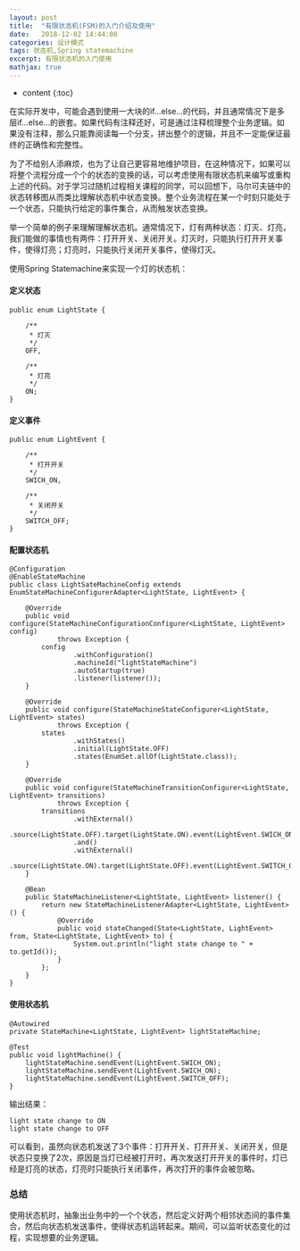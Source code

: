 ```yaml
---
layout: post
title:  "有限状态机(FSM)的入门介绍及使用"
date:   2018-12-02 14:44:00
categories: 设计模式
tags: 状态机,Spring statemachine
excerpt: 有限状态机的入门使用
mathjax: true
---
```


* content
{:toc}

在实际开发中，可能会遇到使用一大块的if...else...的代码，并且通常情况下是多层if...else...的嵌套。如果代码有注释还好，可是通过注释梳理整个业务逻辑。如果没有注释，那么只能靠阅读每一个分支，拼出整个的逻辑，并且不一定能保证最终的正确性和完整性。

为了不给别人添麻烦，也为了让自己更容易地维护项目，在这种情况下，如果可以将整个流程分成一个个的状态的变换的话，可以考虑使用有限状态机来编写或重构上述的代码。对于学习过随机过程相关课程的同学，可以回想下，马尔可夫链中的状态转移图从而类比理解状态机中状态变换。整个业务流程在某一个时刻只能处于一个状态，只能执行给定的事件集合，从而触发状态变换。

举一个简单的例子来理解理解状态机。通常情况下，灯有两种状态：灯灭、灯亮，我们能做的事情也有两件：打开开关、关闭开关。灯灭时，只能执行打开开关事件，使得灯亮；灯亮时，只能执行关闭开关事件，使得灯灭。

使用Spring Statemachine来实现一个灯的状态机：

#### 定义状态

```
public enum LightState {

    /**
     * 灯灭
     */
    OFF,

    /**
     * 灯亮
     */
    ON;
}
```

#### 定义事件

```
public enum LightEvent {

    /**
     * 打开开关
     */
    SWICH_ON,

    /**
     * 关闭开关
     */
    SWITCH_OFF;
}
```

#### 配置状态机

```
@Configuration
@EnableStateMachine
public class LightSateMachineConfig extends EnumStateMachineConfigurerAdapter<LightState, LightEvent> {

    @Override
    public void configure(StateMachineConfigurationConfigurer<LightState, LightEvent> config)
            throws Exception {
        config
                .withConfiguration()
                .machineId("lightStateMachine")
                .autoStartup(true)
                .listener(listener());
    }

    @Override
    public void configure(StateMachineStateConfigurer<LightState, LightEvent> states)
            throws Exception {
        states
                .withStates()
                .initial(LightState.OFF)
                .states(EnumSet.allOf(LightState.class));
    }

    @Override
    public void configure(StateMachineTransitionConfigurer<LightState, LightEvent> transitions)
            throws Exception {
        transitions
                .withExternal()
                .source(LightState.OFF).target(LightState.ON).event(LightEvent.SWICH_ON)
                .and()
                .withExternal()
                .source(LightState.ON).target(LightState.OFF).event(LightEvent.SWITCH_OFF);
    }

    @Bean
    public StateMachineListener<LightState, LightEvent> listener() {
        return new StateMachineListenerAdapter<LightState, LightEvent>() {
            @Override
            public void stateChanged(State<LightState, LightEvent> from, State<LightState, LightEvent> to) {
                System.out.println("light state change to " + to.getId());
            }
        };
    }
}
```

#### 使用状态机

```
@Autowired
private StateMachine<LightState, LightEvent> lightStateMachine;

@Test
public void lightMachine() {
    lightStateMachine.sendEvent(LightEvent.SWICH_ON);
    lightStateMachine.sendEvent(LightEvent.SWICH_ON);
    lightStateMachine.sendEvent(LightEvent.SWITCH_OFF);
}
```

输出结果：

```
light state change to ON
light state change to OFF
```

可以看到，虽然向状态机发送了3个事件：打开开关、打开开关、关闭开关，但是状态只变换了2次，原因是当灯已经被打开时，再次发送打开开关的事件时，灯已经是灯亮的状态，灯亮时只能执行关闭事件，再次打开的事件会被忽略。

### 总结

使用状态机时，抽象出业务中的一个个状态，然后定义好两个相邻状态间的事件集合，然后向状态机发送事件，使得状态机运转起来。期间，可以监听状态变化的过程，实现想要的业务逻辑。